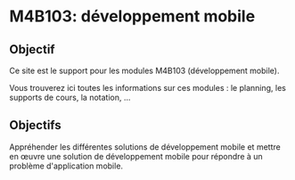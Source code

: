 # M4B103: développement mobile

## Objectif

Ce site est le support pour les modules M4B103 \(développement mobile\).

Vous trouverez ici toutes les informations sur ces modules : le planning, les supports de cours, la notation, ...

## Objectifs

Appréhender les différentes solutions de développement mobile et mettre en œuvre une solution de développement mobile pour répondre à un problème d'application mobile. 

